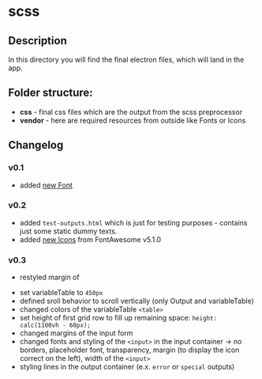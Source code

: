 # scss
## Description
In this directory you will find the final electron files, which will land in the app.
## Folder structure:
  - **css** - final css files which are the output from the scss preprocessor
  - **vendor** - here are required resources from outside like Fonts or Icons

## Changelog
### v0.1
  - added [new Font](vendor/README.md#v01)

### v0.2
  - added `test-outputs.html` which is just for testing purposes - contains just some static dummy texts.
  - added [new Icons](vendor/README.md#v02) from FontAwesome v5.1.0

### v0.3
  - restyled margin of <p>
  - set variableTable to `450px`
  - defined sroll behavior to scroll vertically (only Output and variableTable)
  - changed colors of the variableTable `<table>`
  - set height of first grid row to fill up remaining space: `height: calc(1100vh - 60px);`
  - changed margins of the input form
  - changed fonts and styling of the `<input>` in the input container -> no borders, placeholder font, transparency, margin (to display the icon correct on the left), width of the `<input>`
  - styling lines in the output container (e.x. `error` or `special` outputs)
